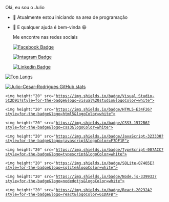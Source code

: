 Olá, eu sou o Julio


- 🌱 Atualmente estou iniciando na area de programação 
- 👯 E qualquer ajuda é bem-vinda
  :satisfied:
  
  Me encontre nas redes sociais
  
  [![Facebook
  Badge](https://img.shields.io/badge/Facebook-1877F2?style=for-the-badge&logo=facebook&logoColor=whitee&link=https://www.facebook.com/julio.c.rodrigues.16)](https://www.facebook.com/julio.c.rodrigues.16)
  
    [![Intagram
  Badge](https://img.shields.io/badge/Instagram-E4405F?style=for-the-badge&logo=instagram&logoColor=white&link=https://www.instagram.com/jullio_czar/)](https://www.instagram.com/jullio_czar/)
  

   [![Linkedin
  Badge](https://img.shields.io/badge/Instagram-E4405F?style=for-the-badge&logo=instagram&logoColor=white&link=https://www.linkedin.com/in/julio-cesar-rodrigues-b7a798196/)](https://www.linkedin.com/in/julio-cesar-rodrigues-b7a798196//)


[![Top Langs](https://github-readme-stats.vercel.app/api/top-langs/?username=Julio-Cesar-Rodrigues&layout=compact)](https://github.com/Julio-Cesar-Rodrigues/github-readme-stats)

[![Julio-Cesar-Rodrigues GitHub stats](https://github-readme-stats.vercel.app/api?username=Julio-Cesar-Rodrigues)](https://github.com/Julio-Cesar-Rodrigues/github-readme-stats)



<code><img height:"20" src="https://img.shields.io/badge/Visual_Studio-5C2D91?style=for-the-badge&logo=visual%20studio&logoColor=white"></code>

<code><img height:"20" src="https://img.shields.io/badge/HTML5-E34F26?style=for-the-badge&logo=html5&logoColor=white"></code>

<code><img height:"20" src="https://img.shields.io/badge/CSS3-1572B6?style=for-the-badge&logo=css3&logoColor=white"></code>

<code><img height:"20" src="https://img.shields.io/badge/JavaScript-323330?style=for-the-badge&logo=javascript&logoColor=F7DF1E"></code>

<code><img height:"20" src="https://img.shields.io/badge/TypeScript-007ACC?style=for-the-badge&logo=typescript&logoColor=white"></code>

<code><img height:"20" src="https://img.shields.io/badge/SQLite-07405E?style=for-the-badge&logo=sqlite&logoColor=white"></code>

<code><img height:"20" src="https://img.shields.io/badge/Node.js-339933?style=for-the-badge&logo=nodedotjs&logoColor=white"></code>

<code><img height:"20" src="https://img.shields.io/badge/React-20232A?style=for-the-badge&logo=react&logoColor=61DAFB"></code>
	


